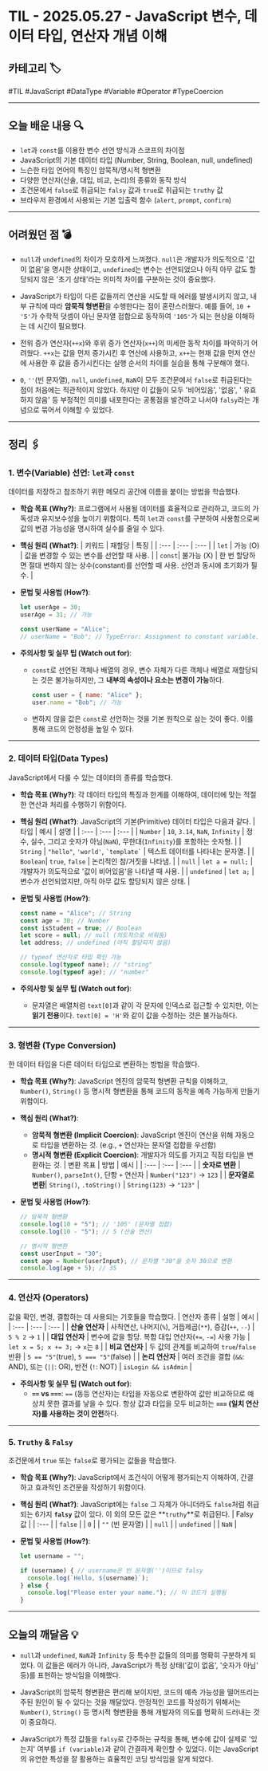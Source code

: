 # TIL - 2025.05.27 - JavaScript 변수, 데이터 타입, 연산자 개념 이해

## 카테고리 🏷️

#TIL #JavaScript #DataType #Variable #Operator #TypeCoercion

---

## 오늘 배운 내용 🔍

- `let`과 `const`를 이용한 변수 선언 방식과 스코프의 차이점
- JavaScript의 기본 데이터 타입 (Number, String, Boolean, null, undefined)
- 느슨한 타입 언어의 특징인 암묵적/명시적 형변환
- 다양한 연산자(산술, 대입, 비교, 논리)의 종류와 동작 방식
- 조건문에서 `false`로 취급되는 `falsy` 값과 `true`로 취급되는 `truthy` 값
- 브라우저 환경에서 사용되는 기본 입출력 함수 (`alert`, `prompt`, `confirm`)

---

## 어려웠던 점 💣

* `null`과 `undefined`의 차이가 모호하게 느껴졌다. `null`은 개발자가 의도적으로 '값이 없음'을 명시한 상태이고, `undefined`는 변수는 선언되었으나 아직 아무 값도 할당되지 않은 '초기
  상태'라는 의미적 차이를 구분하는 것이 중요했다.

* JavaScript가 타입이 다른 값들끼리 연산을 시도할 때 에러를 발생시키지 않고, 내부 규칙에 따라 **암묵적 형변환**을 수행한다는 점이 혼란스러웠다. 예를 들어, `10 + '5'`가 수학적 덧셈이 아닌
  문자열 접합으로 동작하여 `'105'`가 되는 현상을 이해하는 데 시간이 필요했다.

* 전위 증가 연산자(`++x`)와 후위 증가 연산자(`x++`)의 미세한 동작 차이를 파악하기 어려웠다. `++x`는 값을 먼저 증가시킨 후 연산에 사용하고, `x++`는 현재 값을 먼저 연산에 사용한 후 값을
  증가시킨다는 실행 순서의 차이를 실습을 통해 구분해야 했다.

* `0`, `''`(빈 문자열), `null`, `undefined`, `NaN`이 모두 조건문에서 `false`로 취급된다는 점이 처음에는 직관적이지 않았다. 하지만 이 값들이 모두 '비어있음', '없음', '
  유효하지 않음' 등 부정적인 의미를 내포한다는 공통점을 발견하고 나서야 `falsy`라는 개념으로 묶어서 이해할 수 있었다.

---

## 정리 🖇️

### 1. 변수(Variable) 선언: `let`과 `const`

데이터를 저장하고 참조하기 위한 메모리 공간에 이름을 붙이는 방법을 학습했다.

* **학습 목표 (Why?)**:
  프로그램에서 사용될 데이터를 효율적으로 관리하고, 코드의 가독성과 유지보수성을 높이기 위함이다. 특히 `let`과 `const`를 구분하여 사용함으로써 값의 변경 가능성을 명시하여 실수를 줄일 수 있다.

* **핵심 원리 (What?)**:
  | 키워드 | 재할당 | 특징 |
  | :--- | :--- | :--- |
  | `let` | 가능 (O) | 값을 변경할 수 있는 변수를 선언할 때 사용. |
  | `const`| 불가능 (X) | 한 번 할당하면 절대 변하지 않는 상수(constant)를 선언할 때 사용. 선언과 동시에 초기화가 필수. |

* **문법 및 사용법 (How?)**:
  ```javascript
  let userAge = 30;
  userAge = 31; // 가능

  const userName = "Alice";
  // userName = "Bob"; // TypeError: Assignment to constant variable. (에러 발생)
  ```

* **주의사항 및 실무 팁 (Watch out for)**:
    * `const`로 선언된 객체나 배열의 경우, 변수 자체가 다른 객체나 배열로 재할당되는 것은 불가능하지만, 그 **내부의 속성이나 요소는 변경이 가능**하다.
      ```javascript
      const user = { name: "Alice" };
      user.name = "Bob"; // 가능
      ```
    * 변하지 않을 값은 `const`로 선언하는 것을 기본 원칙으로 삼는 것이 좋다. 이를 통해 코드의 안정성을 높일 수 있다.

---

### 2. 데이터 타입(Data Types)

JavaScript에서 다룰 수 있는 데이터의 종류를 학습했다.

* **학습 목표 (Why?)**:
  각 데이터 타입의 특징과 한계를 이해하여, 데이터에 맞는 적절한 연산과 처리를 수행하기 위함이다.

* **핵심 원리 (What?)**:
  JavaScript의 기본(Primitive) 데이터 타입은 다음과 같다.
  | 타입 | 예시 | 설명 |
  | :--- | :--- | :--- |
  | `Number` | `10`, `3.14`, `NaN`, `Infinity` | 정수, 실수, 그리고 숫자가 아님(`NaN`), 무한대(`Infinity`)를 포함하는 숫자형. |
  | `String` | `"hello"`, `'world'`, `` `template` `` | 텍스트 데이터를 나타내는 문자열. |
  | `Boolean`| `true`, `false` | 논리적인 참/거짓을 나타냄. |
  | `null` | `let a = null;` | 개발자가 의도적으로 '값이 비어있음'을 나타낼 때 사용. |
  | `undefined` | `let a;` | 변수가 선언되었지만, 아직 아무 값도 할당되지 않은 상태. |

* **문법 및 사용법 (How?)**:
  ```javascript
  const name = "Alice"; // String
  const age = 30; // Number
  const isStudent = true; // Boolean
  let score = null; // null (의도적으로 비워둠)
  let address; // undefined (아직 할당되지 않음)

  // typeof 연산자로 타입 확인 가능
  console.log(typeof name); // "string"
  console.log(typeof age); // "number"
  ```

* **주의사항 및 실무 팁 (Watch out for)**:
    * 문자열은 배열처럼 `text[0]`과 같이 각 문자에 인덱스로 접근할 수 있지만, 이는 **읽기 전용**이다. `text[0] = 'H'`와 같이 값을 수정하는 것은 불가능하다.

---

### 3. 형변환 (Type Conversion)

한 데이터 타입을 다른 데이터 타입으로 변환하는 방법을 학습했다.

* **학습 목표 (Why?)**:
  JavaScript 엔진의 암묵적 형변환 규칙을 이해하고, `Number()`, `String()` 등 명시적 형변환을 통해 코드의 동작을 예측 가능하게 만들기 위함이다.

* **핵심 원리 (What?)**:
    * **암묵적 형변환 (Implicit Coercion)**: JavaScript 엔진이 연산을 위해 자동으로 타입을 변환하는 것. (e.g., `+` 연산자는 문자열 접합을 우선함)
    * **명시적 형변환 (Explicit Coercion)**: 개발자가 의도를 가지고 직접 타입을 변환하는 것.
      | 변환 목표 | 방법 | 예시 |
      | :--- | :--- | :--- |
      | **숫자로 변환** | `Number()`, `parseInt()`, 단항 `+` 연산자 | `Number("123")` → `123` |
      | **문자열로 변환**| `String()`, `.toString()` | `String(123)` → `"123"` |

* **문법 및 사용법 (How?)**:
  ```javascript
  // 암묵적 형변환
  console.log(10 + "5"); // '105' (문자열 접합)
  console.log(10 - "5"); // 5 (산술 연산)

  // 명시적 형변환
  const userInput = "30";
  const age = Number(userInput); // 문자열 "30"을 숫자 30으로 변환
  console.log(age + 5); // 35
  ```

---

### 4. 연산자 (Operators)

값을 확인, 변경, 결합하는 데 사용되는 기호들을 학습했다.
| 연산자 종류 | 설명 | 예시 |
| :--- | :--- | :--- |
| **산술 연산자** | 사칙연산, 나머지(`%`), 거듭제곱(`**`), 증감(`++`, `--`) | `5 % 2` → `1` |
| **대입 연산자** | 변수에 값을 할당. 복합 대입 연산자(`+=`, `-=`) 사용 가능 | `let x = 5; x += 3;` → `x`는 `8` |
| **비교 연산자** | 두 값의 관계를 비교하여 `true`/`false` 반환 | `5 == "5"`(true), `5 === "5"`(false) |
| **논리 연산자** | 여러 조건을 결합 (`&&`: AND), 또는 (`||`: OR), 반전 (`!`: NOT) | `isLogin && isAdmin` |

* **주의사항 및 실무 팁 (Watch out for)**:
    * **`==` vs `===`**: `==` (동등 연산자)는 타입을 자동으로 변환하여 값만 비교하므로 예상치 못한 결과를 낳을 수 있다. 항상 값과 타입을 모두 비교하는 **`===` (일치 연산자)를
      사용하는 것이 안전**하다.

---

### 5. `Truthy` & `Falsy`

조건문에서 `true` 또는 `false`로 평가되는 값들을 학습했다.

* **학습 목표 (Why?)**:
  JavaScript에서 조건식이 어떻게 평가되는지 이해하여, 간결하고 효과적인 조건문을 작성하기 위함이다.

* **핵심 원리 (What?)**:
  JavaScript에는 `false` 그 자체가 아니더라도 `false`처럼 취급되는 6가지 **`falsy`** 값이 있다. 이 외의 모든 값은 **`truthy`**로 취급된다.
  | Falsy 값 |
  | :--- |
  | `false` |
  | `0` |
  | `""` (빈 문자열) |
  | `null` |
  | `undefined` |
  | `NaN` |

* **문법 및 사용법 (How?)**:
  ```javascript
  let username = "";

  if (username) { // username은 빈 문자열('')이므로 falsy
    console.log(`Hello, ${username}`);
  } else {
    console.log("Please enter your name."); // 이 코드가 실행됨
  }
  ```

---

## 오늘의 깨달음 💡

* `null`과 `undefined`, `NaN`과 `Infinity` 등 특수한 값들의 의미를 명확히 구분하게 되었다. 이 값들은 에러가 아니라, JavaScript가 특정 상태('값이 없음', '숫자가 아님'
  등)를 표현하는 방식임을 이해했다.

* JavaScript의 암묵적 형변환은 편리해 보이지만, 코드의 예측 가능성을 떨어뜨리는 주된 원인이 될 수 있다는 것을 깨달았다. 안정적인 코드를 작성하기 위해서는 `Number()`, `String()` 등
  명시적 형변환을 통해 개발자의 의도를 명확히 드러내는 것이 중요하다.

* JavaScript가 특정 값들을 `falsy`로 간주하는 규칙을 통해, 변수에 값이 실제로 '있는지' 여부를 `if (variable)`과 같이 간결하게 확인할 수 있었다. 이는 JavaScript의 유연한
  특성을 잘 활용하는 효율적인 코딩 방식임을 알게 되었다.